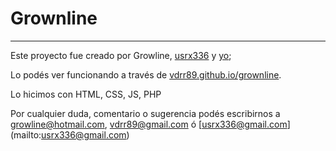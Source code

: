 # Grownline
---

Este proyecto fue creado por Growline, [usrx336](https://github.com/usrx336) y [yo](https://github.com/vdrr89); 

Lo podés ver funcionando a través de [vdrr89.github.io/grownline](https://vdrr89.github.io/grownline/). 

Lo hicimos con HTML, CSS, JS, PHP 

Por cualquier duda, comentario o sugerencia podés escribirnos a [growline@hotmail.com](mailto:growline@hotmail.com), [vdrr89@gmail.com](mailto:vdrr89@gmail.com) ó [usrx336@gmail.com] (mailto:usrx336@gmail.com)
